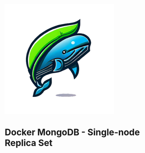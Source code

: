 ![](./docs/img/logo.png "Docker MongoDB - Single-node Replica Set Logo")

# Docker MongoDB - Single-node Replica Set
